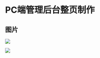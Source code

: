 # PC端管理后台整页制作

## 图片

![](https://img2020.cnblogs.com/blog/1801696/202010/1801696-20201001102157813-194464076.png)

![](https://img2020.cnblogs.com/blog/1801696/202010/1801696-20201001102206890-1007834375.png)
